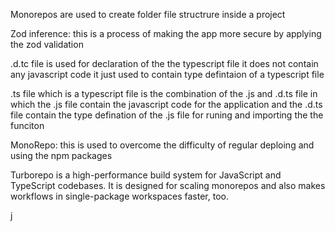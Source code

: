 Monorepos are used to create folder file structrure inside a project

Zod inference: this is a process of making the app more secure by applying the zod validation


.d.tc file is used for declaration of the the typescript file it does not contain any javascript code it just used to contain type defintaion of a typescript file 

.ts file which is a typescript file is the combination of the .js and .d.ts file in which the .js file contain the javascript code for the application and the .d.ts file contain the type defination of the .js file for runing and importing the the funciton 



MonoRepo: this is used to overcome the difficulty of regular deploing and using the npm packages

Turborepo is a high-performance build system for JavaScript and TypeScript codebases. It is designed for scaling monorepos and also makes workflows in single-package workspaces faster, too.

j